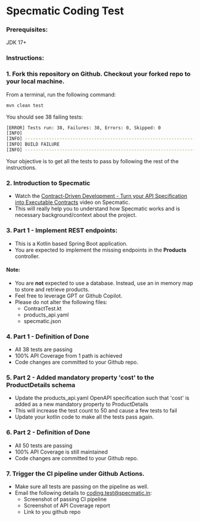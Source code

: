 # Specmatic Coding Test

### Prerequisites:
JDK 17+

### Instructions:

### 1. Fork this repository on Github. Checkout your forked repo to your local machine.  
From a terminal, run the following command:
```bash
mvn clean test
```
You should see 38 failing tests:
```bash
[ERROR] Tests run: 38, Failures: 38, Errors: 0, Skipped: 0
[INFO] 
[INFO] ------------------------------------------------------------------------
[INFO] BUILD FAILURE
[INFO] ------------------------------------------------------------------------
```
Your objective is to get all the tests to pass by following the rest of the instructions.

### 2. Introduction to Specmatic
- Watch the [Contract-Driven Development - Turn your API Specification into Executable Contracts](https://www.youtube.com/watch?v=7OvTanLjm20&list=PL9Z-JgiTsOYT66JOxf9c63AzhsK3Jay8P) video on Specmatic. 
- This will really help you to understand how Specmatic works and is necessary background/context about the project. 

### 3. Part 1 - Implement REST endpoints:
- This is a Kotlin based Spring Boot application.  
- You are expected to implement the missing endpoints in the **Products** controller.

#### Note:
- You are **not** expected to use a database. Instead, use an in memory map to store and retrieve products.
- Feel free to leverage GPT or Github Copilot.
- Please do not alter the following files:
  - ContractTest.kt
  - products_api.yaml
  - specmatic.json

### 4. Part 1 - Definition of Done
- All 38 tests are passing
- 100% API Coverage from 1 path is achieved
- Code changes are committed to your Github repo.

### 5. Part 2 - Added mandatory property 'cost' to the ProductDetails schema
- Update the products_api.yaml OpenAPI specification such that 'cost' is added as a new mandatory property to ProductDetails
- This will increase the test count to 50 and cause a few tests to fail
- Update your kotlin code to make all the tests pass again.

### 6. Part 2 - Definition of Done
- All 50 tests are passing
- 100% API Coverage is still maintained
- Code changes are committed to your Github repo.

### 7. Trigger the CI pipeline under Github Actions. 
- Make sure all tests are passing on the pipeline as well.
- Email the following details to coding.test@specmatic.in:
  - Screenshot of passing CI pipeline
  - Screenshot of API Coverage report
  - Link to you github repo
